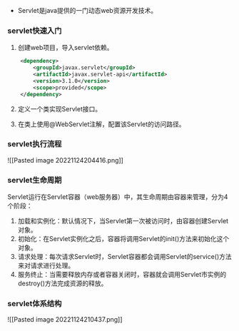 - Servlet是java提供的一门动态web资源开发技术。

### servlet快速入门
1. 创建web项目，导入servlet依赖。
```xml
	<dependency>
		<groupId>javax.servlet</groupId>
		<artifactId>javax.servlet-api</artifactId>
		<version>3.1.0</version>
		<scope>provided</scope>
	</dependency>
```

2. 定义一个类实现Servlet接口。

3. 在类上使用@WebServlet注解，配置该Servlet的访问路径。


### servlet执行流程
![[Pasted image 20221124204416.png]]

### servlet生命周期
Servlet运行在Servlet容器（web服务器）中，其生命周期由容器来管理，分为4个阶段：
1. 加载和实例化：默认情况下，当Servlet第一次被访问时，由容器创建Servlet对象。
2. 初始化：在Servlet实例化之后，容器将调用Servlet的init()方法来初始化这个对象。
3. 请求处理：每次请求Servlet时，Servlet容器都会调用Servlet的service()方法来对请求进行处理。
4. 服务终止：当需要释放内存或者容器关闭时，容器就会调用Servlet市实例的 destroy()方法完成资源的释放。

### servlet体系结构
![[Pasted image 20221124210437.png]]

